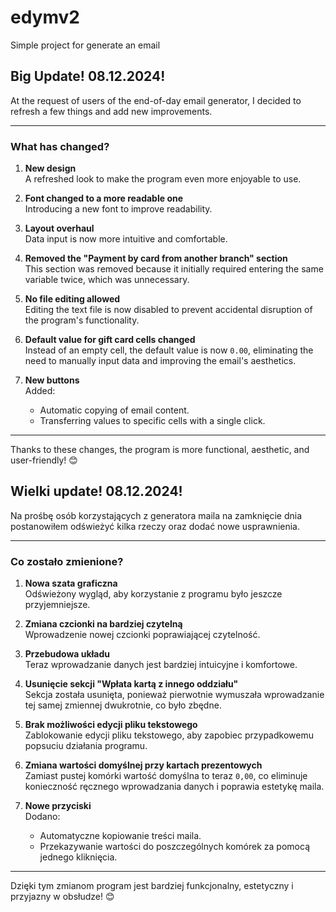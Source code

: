 # edymv2

Simple project for generate an email

## Big Update! 08.12.2024!

At the request of users of the end-of-day email generator, I decided to refresh a few things and add new improvements.

---

### What has changed?

1. **New design**  
   A refreshed look to make the program even more enjoyable to use.

2. **Font changed to a more readable one**  
   Introducing a new font to improve readability.

3. **Layout overhaul**  
   Data input is now more intuitive and comfortable.

4. **Removed the "Payment by card from another branch" section**  
   This section was removed because it initially required entering the same variable twice, which was unnecessary.

5. **No file editing allowed**  
   Editing the text file is now disabled to prevent accidental disruption of the program's functionality.

6. **Default value for gift card cells changed**  
   Instead of an empty cell, the default value is now `0.00`, eliminating the need to manually input data and improving the email's aesthetics.

7. **New buttons**  
   Added:
    - Automatic copying of email content.
    - Transferring values to specific cells with a single click.

---

Thanks to these changes, the program is more functional, aesthetic, and user-friendly! 😊

## Wielki update! 08.12.2024!

Na prośbę osób korzystających z generatora maila na zamknięcie dnia postanowiłem odświeżyć kilka rzeczy oraz dodać nowe usprawnienia.

---

### Co zostało zmienione?

1. **Nowa szata graficzna**  
   Odświeżony wygląd, aby korzystanie z programu było jeszcze przyjemniejsze.

2. **Zmiana czcionki na bardziej czytelną**  
   Wprowadzenie nowej czcionki poprawiającej czytelność.

3. **Przebudowa układu**  
   Teraz wprowadzanie danych jest bardziej intuicyjne i komfortowe.

4. **Usunięcie sekcji "Wpłata kartą z innego oddziału"**  
   Sekcja została usunięta, ponieważ pierwotnie wymuszała wprowadzanie tej samej zmiennej dwukrotnie, co było zbędne.

5. **Brak możliwości edycji pliku tekstowego**  
   Zablokowanie edycji pliku tekstowego, aby zapobiec przypadkowemu popsuciu działania programu.

6. **Zmiana wartości domyślnej przy kartach prezentowych**  
   Zamiast pustej komórki wartość domyślna to teraz `0,00`, co eliminuje konieczność ręcznego wprowadzania danych i poprawia estetykę maila.

7. **Nowe przyciski**  
   Dodano:
    - Automatyczne kopiowanie treści maila.
    - Przekazywanie wartości do poszczególnych komórek za pomocą jednego kliknięcia.

---

Dzięki tym zmianom program jest bardziej funkcjonalny, estetyczny i przyjazny w obsłudze! 😊
